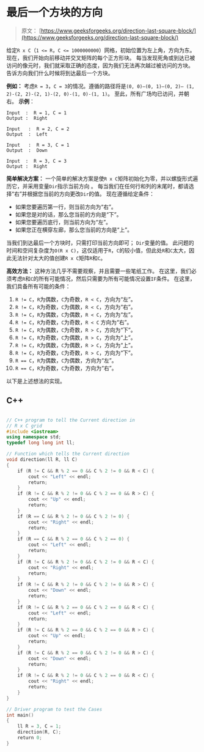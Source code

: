 # 最后一个方块的方向

> 原文： [https://www.geeksforgeeks.org/direction-last-square-block/](https://www.geeksforgeeks.org/direction-last-square-block/)

给定`R x C`（`1 <= R`，`C <= 1000000000`）网格，初始位置为左上角，方向为东。 现在，我们开始向前移动并交叉矩阵的每个正方形块。 每当发现死角或到达已被访问的像元时，我们就采取正确的态度，因为我们无法再次越过被访问的方块。 告诉方向我们什么时候将到达最后一个方块。

**例如：** 考虑`R = 3`，`C = 3`的情况。遵循的路径将是`(0, 0)—(0, 1)—(0, 2)— (1, 2)-(2, 2)-(2, 1)-(2, 0)-(1, 0)-(1, 1)`。 至此，所有广场均已访问，并朝右。
**示例**：

```
Input  :  R = 1, C = 1
Output :  Right

Input   :  R = 2, C = 2
Output  :  Left

Input   :  R = 3, C = 1
Output  :  Down

Input  :  R = 3, C = 3
Output :  Right

```



**简单解决方案：** 一个简单的解决方案是使`R x C`矩阵初始化为零，并以螺旋形式遍历它，并采用变量`Dir`指示当前方向 。 每当我们在任何行和列的末尾时，都请选择“右”并根据您当前的方向更改`Dir`的值。 现在遵循给定条件：

*   如果您要遍历第一行，则当前方向为“右”。
*   如果您是对的话，那么您当前的方向是“下”。
*   如果您要遍历底行，则当前方向为“左”。
*   如果您正在横穿左廊，那么您当前的方向是“上”。

当我们到达最后一个方块时，只需打印当前方向即可； `Dir`变量的值。
此问题的时间和空间复杂度为`O(R x C)`，这仅适用于`R`，`C`的较小值，但此处`R`和`C`太大，因此无法针对太大的值创建`R x C`矩阵`R`和`C`。

**高效方法：** 这种方法几乎不需要观察，并且需要一些笔纸工作。 在这里，我们必须考虑`R`和`C`的所有可能情况，然后只需要为所有可能情况设置`IF`条件。 在这里，我们具备所有可能的条件：

1.  `R != C`，`R`为偶数，`C`为奇数，`R < C`，方向为“左”。
2.  `R != C`，`R`为奇数，`C`为偶数，`R < C`，方向为“右”。
3.  `R != C`，`R`为偶数，`C`为偶数，`R < C`，方向为“左”。
4.  `R != C`，`R`为奇数，`C`为奇数，`R < C` 方向为“右”。
5.  `R != C`，`R`为偶数，`C`为奇数，`R > C`，方向为“下”。
6.  `R != C`，`R`为奇数，`C`为偶数，`R > C`，方向为“上”。
7.  `R != C`，`R`为偶数，`C`为偶数，`R > C`，方向为“上”。
8.  `R != C`，`R`为奇数，`C`为奇数，`R > C`，方向为“下”。
9.  `R == C`，`R`为偶数，`C`为偶数，方向为“左”。
0.  `R == C`，`R`为奇数，`C`为奇数，方向为“右”。

以下是上述想法的实现。

## C++ 

```cpp

// C++ program to tell the Current direction in 
// R x C grid 
#include <iostream> 
using namespace std; 
typedef long long int ll; 

// Function which tells the Current direction 
void direction(ll R, ll C) 
{ 
    if (R != C && R % 2 == 0 && C % 2 != 0 && R < C) { 
        cout << "Left" << endl; 
        return; 
    } 
    if (R != C && R % 2 != 0 && C % 2 == 0 && R > C) { 
        cout << "Up" << endl; 
        return; 
    } 
    if (R == C && R % 2 != 0 && C % 2 != 0) { 
        cout << "Right" << endl; 
        return; 
    } 
    if (R == C && R % 2 == 0 && C % 2 == 0) { 
        cout << "Left" << endl; 
        return; 
    } 
    if (R != C && R % 2 != 0 && C % 2 != 0 && R < C) { 
        cout << "Right" << endl; 
        return; 
    } 
    if (R != C && R % 2 != 0 && C % 2 != 0 && R > C) { 
        cout << "Down" << endl; 
        return; 
    } 
    if (R != C && R % 2 == 0 && C % 2 == 0 && R < C) { 
        cout << "Left" << endl; 
        return; 
    } 
    if (R != C && R % 2 == 0 && C % 2 == 0 && R > C) { 
        cout << "Up" << endl; 
        return; 
    } 
    if (R != C && R % 2 == 0 && C % 2 != 0 && R > C) { 
        cout << "Down" << endl; 
        return; 
    } 
    if (R != C && R % 2 != 0 && C % 2 == 0 && R < C) { 
        cout << "Right" << endl; 
        return; 
    } 
} 

// Driver program to test the Cases 
int main() 
{ 
    ll R = 3, C = 1; 
    direction(R, C); 
    return 0; 
} 

```